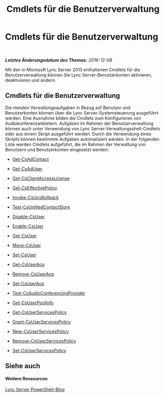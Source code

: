 ﻿---
title: Cmdlets für die Benutzerverwaltung
TOCTitle: Cmdlets für die Benutzerverwaltung
ms:assetid: 85312f3f-28e8-421c-b94c-e6ead1f5f755
ms:mtpsurl: https://technet.microsoft.com/de-de/library/Gg398677(v=OCS.15)
ms:contentKeyID: 49294627
ms.date: 12/10/2016
mtps_version: v=OCS.15
ms.translationtype: HT
---

# Cmdlets für die Benutzerverwaltung

 

_**Letztes Änderungsdatum des Themas:** 2016-12-08_

Mit den in Microsoft Lync Server 2013 enthaltenen Cmdlets für die Benutzerverwaltung können Sie Lync Server-Benutzerkonten aktivieren, deaktivieren und ändern.

## Cmdlets für die Benutzerverwaltung

Die meisten Verwaltungsaufgaben in Bezug auf Benutzer und Benutzerkonten können über die Lync Server-Systemsteuerung ausgeführt werden. Eine Ausnahme bilden die Cmdlets zum Konfigurieren von Audiokonferenzanbietern. Aufgaben im Rahmen der Benutzerverwaltung können auch unter Verwendung von Lync Server-Verwaltungsshell-Cmdlets oder aus einem Skript ausgeführt werden. Durch die Verwendung eines Skripts können bestimmte Aufgaben automatisiert werden. In der folgenden Liste werden Cmdlets aufgeführt, die im Rahmen der Verwaltung von Benutzern und Benutzerkonten eingesetzt werden:

  - [Get-CsAdContact](https://docs.microsoft.com/en-us/powershell/module/skype/Get-CsAdContact)

  - [Get-CsAdUser](https://docs.microsoft.com/en-us/powershell/module/skype/Get-CsAdUser)

  - [Get-CsClientAccessLicense](https://docs.microsoft.com/en-us/powershell/module/skype/Get-CsClientAccessLicense)

  - [Get-CsEffectivePolicy](https://docs.microsoft.com/en-us/powershell/module/skype/Get-CsEffectivePolicy)

  - [Invoke-CsUcsRollback](https://docs.microsoft.com/en-us/powershell/module/skype/Invoke-CsUcsRollback)

  - [Test-CsUnifiedContactStore](https://docs.microsoft.com/en-us/powershell/module/skype/Test-CsUnifiedContactStore)

  - [Disable-CsUser](https://docs.microsoft.com/en-us/powershell/module/skype/Disable-CsUser)

  - [Enable-CsUser](https://docs.microsoft.com/en-us/powershell/module/skype/Enable-CsUser)

  - [Get-CsUser](https://docs.microsoft.com/en-us/powershell/module/skype/Get-CsUser)

  - [Move-CsUser](https://docs.microsoft.com/en-us/powershell/module/skype/Move-CsUser)

  - [Set-CsUser](https://docs.microsoft.com/en-us/powershell/module/skype/Set-CsUser)

  - [Get-CsUserAcp](https://docs.microsoft.com/en-us/powershell/module/skype/Get-CsUserAcp)

  - [Remove-CsUserAcp](https://docs.microsoft.com/en-us/powershell/module/skype/Remove-CsUserAcp)

  - [Set-CsUserAcp](https://docs.microsoft.com/en-us/powershell/module/skype/Set-CsUserAcp)

  - [Test-CsAudioConferencingProvider](https://docs.microsoft.com/en-us/powershell/module/skype/Test-CsAudioConferencingProvider)

  - [Get-CsUserPoolInfo](https://docs.microsoft.com/en-us/powershell/module/skype/Get-CsUserPoolInfo)

  - [Get-CsUserServicesPolicy](https://docs.microsoft.com/en-us/powershell/module/skype/Get-CsUserServicesPolicy)

  - [Grant-CsUserServicesPolicy](https://docs.microsoft.com/en-us/powershell/module/skype/Grant-CsUserServicesPolicy)

  - [New-CsUserServicesPolicy](https://docs.microsoft.com/en-us/powershell/module/skype/New-CsUserServicesPolicy)

  - [Remove-CsUserServicesPolicy](https://docs.microsoft.com/en-us/powershell/module/skype/Remove-CsUserServicesPolicy)

  - [Set-CsUserServicesPolicy](https://docs.microsoft.com/en-us/powershell/module/skype/Set-CsUserServicesPolicy)

## Siehe auch

#### Weitere Ressourcen

[Lync Server PowerShell-Blog](http://go.microsoft.com/fwlink/?linkid=203150%26clcid=0x407)

